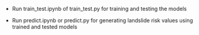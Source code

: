 * Run train_test.ipynb of train_test.py for training and testing the models

* Run predict.ipynb or predict.py for generating landslide risk values using trained and tested models
